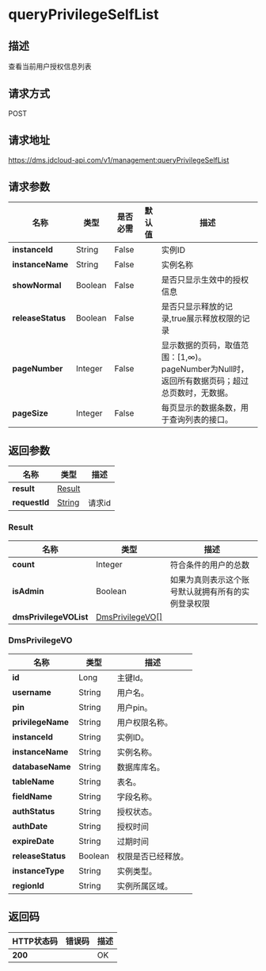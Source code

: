 # queryPrivilegeSelfList


## 描述
查看当前用户授权信息列表

## 请求方式
POST

## 请求地址
https://dms.jdcloud-api.com/v1/management:queryPrivilegeSelfList


## 请求参数
|名称|类型|是否必需|默认值|描述|
|---|---|---|---|---|
|**instanceId**|String|False| |实例ID|
|**instanceName**|String|False| |实例名称|
|**showNormal**|Boolean|False| |是否只显示生效中的授权信息|
|**releaseStatus**|Boolean|False| |是否只显示释放的记录,true展示释放权限的记录|
|**pageNumber**|Integer|False| |显示数据的页码，取值范围：[1,∞)。pageNumber为Null时，返回所有数据页码；超过总页数时，无数据。|
|**pageSize**|Integer|False| |每页显示的数据条数，用于查询列表的接口。|


## 返回参数
|名称|类型|描述|
|---|---|---|
|**result**|[Result](#result)| |
|**requestId**|[String](#result)|请求id|

### <div id="result">Result</div>
|名称|类型|描述|
|---|---|---|
|**count**|Integer|符合条件的用户的总数|
|**isAdmin**|Boolean|如果为真则表示这个账号默认就拥有所有的实例登录权限|
|**dmsPrivilegeVOList**|[DmsPrivilegeVO[]](#dmsprivilegevo)| |
### <div id="dmsprivilegevo">DmsPrivilegeVO</div>
|名称|类型|描述|
|---|---|---|
|**id**|Long|主键Id。|
|**username**|String|用户名。|
|**pin**|String|用户pin。|
|**privilegeName**|String|用户权限名称。|
|**instanceId**|String|实例ID。|
|**instanceName**|String|实例名称。|
|**databaseName**|String|数据库库名。|
|**tableName**|String|表名。|
|**fieldName**|String|字段名称。|
|**authStatus**|String|授权状态。|
|**authDate**|String|授权时间|
|**expireDate**|String|过期时间|
|**releaseStatus**|Boolean|权限是否已经释放。|
|**instanceType**|String|实例类型。|
|**regionId**|String|实例所属区域。|

## 返回码
|HTTP状态码|错误码|描述|
|---|---|---|
|**200**||OK|
